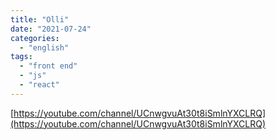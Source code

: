 ```yaml
---
title: "Olli"
date: "2021-07-24"
categories:
  - "english"
tags:
  - "front end"
  - "js"
  - "react"
---
```


[https://youtube.com/channel/UCnwgvuAt30t8iSmlnYXCLRQ](https://youtube.com/channel/UCnwgvuAt30t8iSmlnYXCLRQ)
